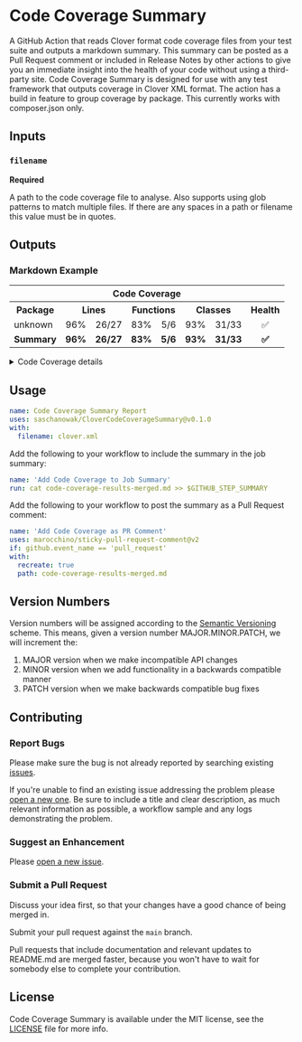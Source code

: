 # Code Coverage Summary

A GitHub Action that reads Clover format code coverage files from your test
suite and outputs a markdown summary. This summary can be posted as a Pull
Request comment or included in Release Notes by other actions to give you an
immediate insight into the health of your code without using a third-party site.
Code Coverage Summary is designed for use with any test framework that outputs
coverage in Clover XML format.
The action has a build in feature to group coverage by package. This currently
works with composer.json only.

## Inputs

### `filename`
**Required**

A path to the code coverage file to analyse. Also supports using glob patterns to match multiple files. If there are any spaces in a path or filename this value must be in quotes.


## Outputs


### Markdown Example

<table>
      <tr>
        <th colspan="8">Code Coverage
      <tr>
        <th colspan="1">Package
        <th colspan="2">Lines
        <th colspan="2">Functions
        <th colspan="2">Classes
        <th colspan="1">Health
      <tr>
  <td>unknown
  <td align="center">96%
  <td align="right">26/27
  <td align="center">83%
  <td align="right">5/6
  <td align="center">93%
  <td align="right">31/33
  <td align="center">✅
      <tr>
  <td><strong>Summary
  <td align="center"><strong>96%
  <td align="right"><strong>26/27
  <td align="center"><strong>83%
  <td align="right"><strong>5/6
  <td align="center"><strong>93%
  <td align="right"><strong>31/33
  <td align="center"><strong>✅
      </table>
<details>
          <summary>Code Coverage details</summary>
          <table>
            <tr>
              <th colspan="8">Code Coverage
            <tr>
              <th colspan="1">Class
              <th colspan="2">Lines
              <th colspan="2">Functions
              <th colspan="2">Classes
              <th colspan="1">Health
            <tr>
              <td colspan="8"><strong>unknown
              <tr>
  <td>Netlogix\Nxdummy\Exception\OptionNotFoundException
  <td align="center">NaN%
  <td align="right">0/0
  <td align="center">NaN%
  <td align="right">0/0
  <td align="center">NaN%
  <td align="right">0/0
  <td align="center">❌
<tr>
  <td>Netlogix\Nxdummy\Options\MiddlewareOptions
  <td align="center">90%
  <td align="right">10/11
  <td align="center">66%
  <td align="right">2/3
  <td align="center">85%
  <td align="right">12/14
  <td align="center">✅
<tr>
  <td>Netlogix\Nxdummy\Utility\UriUtility
  <td align="center">100%
  <td align="right">16/16
  <td align="center">100%
  <td align="right">3/3
  <td align="center">100%
  <td align="right">19/19
  <td align="center">🚀
            <tr>
  <td><strong>Summary
  <td align="center"><strong>96%
  <td align="right"><strong>26/27
  <td align="center"><strong>83%
  <td align="right"><strong>5/6
  <td align="center"><strong>93%
  <td align="right"><strong>31/33
  <td align="center"><strong>✅
          </table>
        </details>

## Usage

```yaml
name: Code Coverage Summary Report
uses: saschanowak/CloverCodeCoverageSummary@v0.1.0
with:
  filename: clover.xml
```

Add the following to your workflow to include the summary in the job summary:
```yaml
name: 'Add Code Coverage to Job Summary'
run: cat code-coverage-results-merged.md >> $GITHUB_STEP_SUMMARY
```

Add the following to your workflow to post the summary as a Pull Request comment:
```yaml
name: 'Add Code Coverage as PR Comment'
uses: marocchino/sticky-pull-request-comment@v2
if: github.event_name == 'pull_request'
with:
  recreate: true
  path: code-coverage-results-merged.md
```

## Version Numbers

Version numbers will be assigned according to the [Semantic Versioning](https://semver.org/) scheme.
This means, given a version number MAJOR.MINOR.PATCH, we will increment the:

1. MAJOR version when we make incompatible API changes
2. MINOR version when we add functionality in a backwards compatible manner
3. PATCH version when we make backwards compatible bug fixes


## Contributing

### Report Bugs

Please make sure the bug is not already reported by searching existing [issues].

If you're unable to find an existing issue addressing the problem please [open a new one][new-issue]. Be sure to include a title and clear description, as much relevant information as possible, a workflow sample and any logs demonstrating the problem.


### Suggest an Enhancement

Please [open a new issue][new-issue].


### Submit a Pull Request

Discuss your idea first, so that your changes have a good chance of being merged in.

Submit your pull request against the `main` branch.

Pull requests that include documentation and relevant updates to README.md are merged faster, because you won't have to wait for somebody else to complete your contribution.


## License

Code Coverage Summary is available under the MIT license, see the [LICENSE](LICENSE) file for more info.

[issues]: https://github.com/irongut/CodeCoverageSummary/issues
[new-issue]: https://github.com/irongut/CodeCoverageSummary/issues/new
